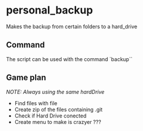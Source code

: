 # personal_backup
Makes the backup from certain folders to a hard_drive


## Command

The script can be used with the command `backup``

## Game plan

_NOTE: Always using the same hardDrive_
* Find files with file
* Create zip of the files containing .git 
* Check if Hard Drive conected
* Create menu to make is crazyer ???